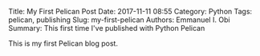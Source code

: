 Title: My First Pelican Post
Date: 2017-11-11 08:55
Category: Python
Tags: pelican, publishing
Slug: my-first-pelican
Authors: Emmanuel I. Obi
Summary: This first time I've published with Python Pelican

This is my first Pelican blog post.
